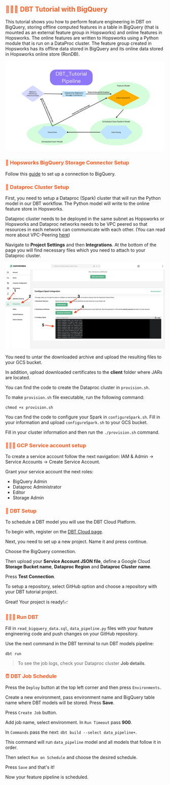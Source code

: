 <!-- #region -->
## <span style='color:#ff5f27'> 👨🏻‍🏫 DBT Tutorial with BigQuery </span>

This tutorial shows you how to perform feature engineering in DBT on BigQuery, storing offline computed features in a table in BigQuery (that is mounted as an external feature group in Hopsworks) and online features in Hopsworks. The online features are written to Hopsworks using a Python module that is run on a DataProc cluster. The feature group created in Hopsworks has its offline data stored in BigQuery and its online data stored in Hopsworks online store (RonDB).

![pipeline](images/pipeline.png)

### <span style='color:#ff5f27'> 🔮 Hopsworks BigQuery Storage Connector Setup </span>

Follow this [guide](https://docs.hopsworks.ai/3.0/user_guides/fs/storage_connector/creation/bigquery/) to set up a connection to BigQuery.

### <span style='color:#ff5f27'> 🏡 Dataproc Cluster Setup </span>

First, you need to setup a Dataproc (Spark) cluster that will run the Python model in our DBT workflow. The Python model will write to the online feature store in Hopsworks.

Dataproc cluster needs to be deployed in the same subnet as Hopsworks or Hopsworks and Dataproc networks needs to be VPC peered so that resources in each network can communicate with each other. (You can read more about VPC-Peering [here](https://cloud.google.com/vpc/docs/vpc-peering))

Navigate to **Project Settings** and then **Integrations**. At the bottom of the page you will find necessary files which you need to attach to your Dataproc cluster.

![output](images/sparkConfig.png)

You need to untar the downloaded archive and upload the resulting files to your GCS bucket.

In addition, upload downloaded certificates to the **client** folder where JARs are located.

You can find the code to create the Dataproc cluster in `provision.sh`.

To make `provision.sh` file executable, run the following command:

`chmod +x provision.sh`

You can find the code to configure your Spark in `configureSpark.sh`. Fill in your information and upload `configureSpark.sh` to your GCS bucket.

Fill in your cluster information and then run the `./provision.sh` command.

### <span style='color:#ff5f27'>👩🏻‍🔬 GCP Service account setup </span>

To create a service account follow the next navigation: IAM & Admin → Service Accounts → Create Service Account.

Grant your service account the next roles:

- BigQuery Admin
- Dataproc Administrator
- Editor
- Storage Admin


### <span style='color:#ff5f27'>👔 DBT Setup </span>

To schedule a DBT model you will use the DBT Cloud Platform.

To begin with, register on the [DBT Cloud page](https://cloud.getdbt.com).

Next, you need to set up a new project. Name it and press continue.

Choose the BigQuery connection.

Then upload your **Service Account JSON file**, define a Google Cloud **Storage Bucket name**, **Dataproc Region** and **Dataproc Cluster name**.

Press **Test Connection**.

To setup a repository, select GitHub option and choose a repository with your DBT tutorial project.

Great! Your project is ready!📈


### <span style='color:#ff5f27'> 🏃🏻‍♂️ Run DBT </span>

Fill in `read_bigquery_data.sql`, `data_pipeline.py` files with your feature engineering code and push changes on your GitHub repository.

Use the next command in the DBT terminal to run DBT models pipeline:

`dbt run`

> To see the job logs, check your Dataproc cluster **Job details**.


### <span style='color:#ff5f27'>⏰ DBT Job Schedule </span>

Press the `Deploy` button at the top left corner and then press `Environments`.

Create a new environment, pass environment name and BigQuery table name where DBT models will be stored. Press **Save**.

Press `Create Job` button.

Add job name, select environment. In `Run Timeout` pass **900**.

In `Commands` pass the next: `dbt build --select data_pipeline+`. 

This command will run `data_pipeline` model and all models that follow it in order.

Then select `Run on Schedule` and choose the desired schedule.

Press `Save` and that's it!

Now your feature pipeline is scheduled.